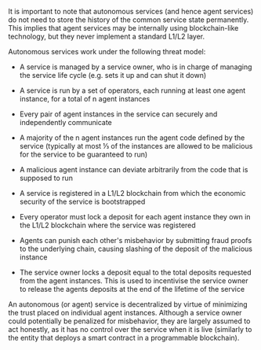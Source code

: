 It is important to note that autonomous services (and hence agent services) do not need to store the history of the common service state permanently. This implies that agent services may be internally using blockchain-like technology, but they never implement a standard L1/L2 layer.

Autonomous services work under the following threat model:

- A service is managed by a service owner, who is in charge of managing the service life cycle (e.g. sets it up and can shut it down)

- A service is run by a set of operators, each running at least one agent instance, for a total of n agent instances

- Every pair of agent instances in the service can securely and independently communicate

- A majority of the n agent instances run the agent code defined by the service (typically at most ⅓ of the instances are allowed to be malicious for the service to be guaranteed to run)

- A malicious agent instance can deviate arbitrarily from the code that is supposed to run

- A service is registered in a L1/L2 blockchain from which the economic security of the service is bootstrapped

- Every operator must lock a deposit for each agent instance they own  in the L1/L2 blockchain where the service was registered

- Agents can punish each other's misbehavior by submitting fraud proofs to the underlying chain, causing slashing of the deposit of the malicious instance

- The service owner locks a deposit equal to the total deposits requested from the agent instances. This is used to incentivise the service owner to release the agents deposits at the end of the lifetime of the service

An autonomous (or agent) service is decentralized by virtue of minimizing the trust placed on individual agent instances. Although a service owner could potentially be penalized for misbehavior, they are largely assumed to act honestly, as it has no control over the service when it is live (similarly to the entity that deploys a smart contract in a programmable blockchain).
